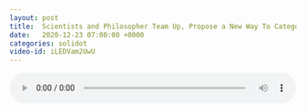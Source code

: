 ```yaml
---
layout: post
title:  Scientists and Philosopher Team Up, Propose a New Way To Categorize Minerals
date:   2020-12-23 07:00:00 +0000
categories: solidot
video-id: iLEDVam2UwU
---
```


<audio src="/assets/1ac25da0670ca8058257ac0f57e68610.mp3" style="width: 100%;" controls></audio>

